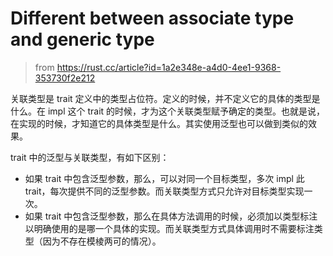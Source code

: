 # Different between associate type and generic type

> from https://rust.cc/article?id=1a2e348e-a4d0-4ee1-9368-353730f2e212

关联类型是 trait 定义中的类型占位符。定义的时候，并不定义它的具体的类型是什么。在 impl 这个 trait 的时候，才为这个关联类型赋予确定的类型。也就是说，在实现的时候，才知道它的具体类型是什么。其实使用泛型也可以做到类似的效果。

trait 中的泛型与关联类型，有如下区别：

- 如果 trait 中包含泛型参数，那么，可以对同一个目标类型，多次 impl 此 trait，每次提供不同的泛型参数。而关联类型方式只允许对目标类型实现一次。
- 如果 trait 中包含泛型参数，那么在具体方法调用的时候，必须加以类型标注以明确使用的是哪一个具体的实现。而关联类型方式具体调用时不需要标注类型（因为不存在模棱两可的情况）。

